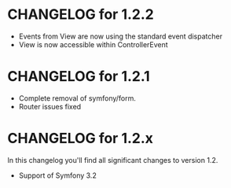 CHANGELOG for 1.2.2
===================

* Events from View are now using the standard event dispatcher
* View is now accessible within ControllerEvent

CHANGELOG for 1.2.1
===================

* Complete removal of symfony/form.
* Router issues fixed


CHANGELOG for 1.2.x
===================

In this changelog you'll find all significant changes to version 1.2.

* Support of Symfony 3.2
